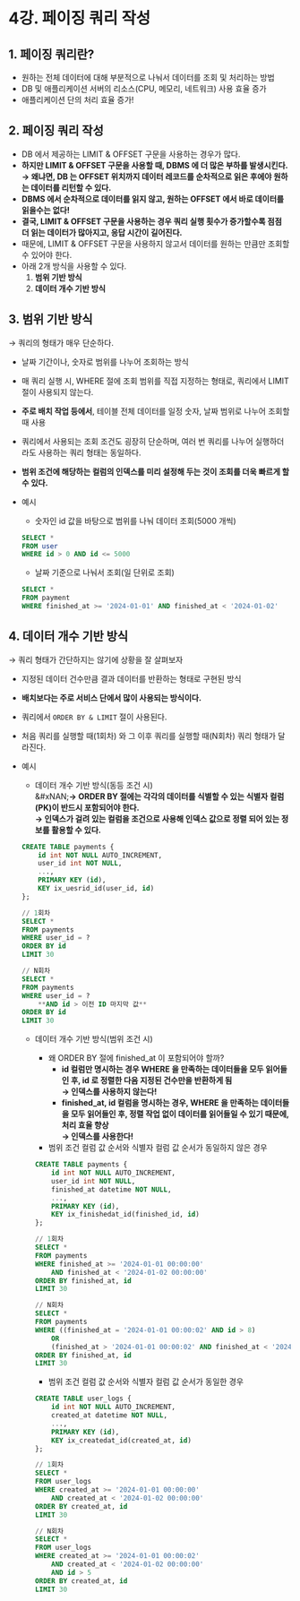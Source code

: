 # 4강. 페이징 쿼리 작성

## 1. 페이징 쿼리란?

* 원하는 전체 데이터에 대해 부분적으로 나눠서 데이터를 조회 및 처리하는 방법
* DB 및 애플리케이션 서버의 리소스(CPU, 메모리, 네트워크) 사용 효율 증가
* 애플리케이션 단의 처리 효율 증가!

## 2. 페이징 쿼리 작성

* DB 에서 제공하는 LIMIT & OFFSET 구문을 사용하는 경우가 많다.
* **하지만 LIMIT & OFFSET 구문을 사용할 때, DBMS 에 더 많은 부하를 발생시킨다.** \
  **→ 왜냐면, DB 는 OFFSET 위치까지 데이터 레코드를 순차적으로 읽은 후에야 원하는 데이터를 리턴할 수 있다.**
* **DBMS 에서 순차적으로 데이터를 읽지 않고, 원하는 OFFSET 에서 바로 데이터를 읽을수는 없다!**
* **결국, LIMIT & OFFSET 구문을 사용하는 경우 쿼리 실행 횟수가 증가할수록 점점 더 읽는 데이터가 많아지고, 응답 시간이 길어진다.**
* 때문에, LIMIT & OFFSET 구문을 사용하지 않고서 데이터를 원하는 만큼만 조회할 수 있어야 한다.
* 아래 2개 방식을 사용할 수 있다.
  1. **범위 기반 방식**
  2. **데이터 개수 기반 방식**

## 3. 범위 기반 방식

→ 쿼리의 형태가 매우 단순하다.

* 날짜 기간이나, 숫자로 범위를 나누어 조회하는 방식
* 매 쿼리 실행 시, WHERE 절에 조회 범위를 직접 지정하는 형태로, 쿼리에서 LIMIT 절이 사용되지 않는다.
* **주로 배치 작업 등에서**, 테이블 전체 데이터를 일정 숫자, 날짜 범위로 나누어 조회할 때 사용
* 쿼리에서 사용되는 조회 조건도 굉장히 단순하며, 여러 번 쿼리를 나누어 실행하더라도 사용하는 쿼리 형태는 동일하다.
* **범위 조건에 해당하는 컬럼의 인덱스를 미리 설정해 두는 것이 조회를 더욱 빠르게 할 수 있다.**
*   예시

    * 숫자인 id 값을 바탕으로 범위를 나눠 데이터 조회(5000 개씩)

    ```sql
    SELECT * 
    FROM user
    WHERE id > 0 AND id <= 5000
    ```

    * 날짜 기준으로 나눠서 조회(일 단위로 조회)

    ```sql
    SELECT *
    FROM payment 
    WHERE finished_at >= '2024-01-01' AND finished_at < '2024-01-02'
    ```

## 4. 데이터 개수 기반 방식

→ 쿼리 형태가 간단하지는 않기에 상황을 잘 살펴보자

* 지정된 데이터 건수만큼 결과 데이터를 반환하는 형태로 구현된 방식
* **배치보다는 주로 서비스 단에서 많이 사용되는 방식이다.**
* 쿼리에서 `ORDER BY & LIMIT` 절이 사용된다.
* 처음 쿼리를 실행할 때(1회차) 와 그 이후 쿼리를 실행할 때(N회차) 쿼리 형태가 달라진다.
*   예시

    * 데이터 개수 기반 방식(동등 조건 시) \
      &#xNAN;**→ ORDER BY 절에는 각각의 데이터를 식별할 수 있는 식별자 컬럼(PK)이 반드시 포함되어야 한다.** \
      **→ 인덱스가 걸려 있는 컬럼을 조건으로 사용해 인덱스 값으로 정렬 되어 있는 정보를 활용할 수 있다.**

    ```sql
    CREATE TABLE payments {
    	id int NOT NULL AUTO_INCREMENT,
    	user_id int NOT NULL,
    	..., 
    	PRIMARY KEY (id),
    	KEY ix_uesrid_id(user_id, id)
    };

    // 1회차 
    SELECT *
    FROM payments
    WHERE user_id = ? 
    ORDER BY id
    LIMIT 30 

    // N회차
    SELECT *
    FROM payments
    WHERE user_id = ? 
    	**AND id > 이전 ID 마지막 값** 
    ORDER BY id
    LIMIT 30 
    ```

    *   데이터 개수 기반 방식(범위 조건 시)

        * 왜 ORDER BY 절에 finished\_at 이 포함되어야 할까?
          * **id 컬럼만 명시하는 경우 WHERE 을 만족하는 데이터들을 모두 읽어들인 후, id 로 정렬한 다음 지정된 건수만을 반환하게 됨** \
            **→ 인덱스를 사용하지 않는다!**
          * **finished\_at, id 컬럼을 명시하는 경우, WHERE 을 만족하는 데이터들을 모두 읽어들인 후, 정렬 작업 없이 데이터를 읽어들일 수 있기 때문에, 처리 효율 향상** \
            **→ 인덱스를 사용한다!**
        * 범위 조건 컬럼 값 순서와 식별자 컬럼 값 순서가 동일하지 않은 경우

        ```sql
        CREATE TABLE payments {
        	id int NOT NULL AUTO_INCREMENT,
        	user_id int NOT NULL,
        	finished_at datetime NOT NULL,
        	..., 
        	PRIMARY KEY (id),
        	KEY ix_finishedat_id(finished_id, id)
        };

        // 1회차 
        SELECT *
        FROM payments 
        WHERE finished_at >= '2024-01-01 00:00:00'
        	AND finished_at < '2024-01-02 00:00:00'
        ORDER BY finished_at, id 
        LIMIT 30 

        // N회차 
        SELECT *
        FROM payments 
        WHERE ((finished_at = '2024-01-01 00:00:02' AND id > 8) 
        	OR 
        	(finished_at > '2024-01-01 00:00:02' AND finished_at < '2024-01-02 00:00:00')
        ORDER BY finished_at, id 
        LIMIT 30 
        ```

        * 범위 조건 컬럼 값 순서와 식별자 컬럼 값 순서가 동일한 경우

        ```sql
        CREATE TABLE user_logs {
        	id int NOT NULL AUTO_INCREMENT,
        	created_at datetime NOT NULL,
        	..., 
        	PRIMARY KEY (id),
        	KEY ix_createdat_id(created_at, id)
        };

        // 1회차 
        SELECT *
        FROM user_logs 
        WHERE created_at >= '2024-01-01 00:00:00'
        	AND created_at < '2024-01-02 00:00:00'
        ORDER BY created_at, id 
        LIMIT 30 

        // N회차 
        SELECT *
        FROM user_logs 
        WHERE created_at >= '2024-01-01 00:00:02'
        	AND created_at < '2024-01-02 00:00:00'
        	AND id > 5
        ORDER BY created_at, id 
        LIMIT 30 
        ```
